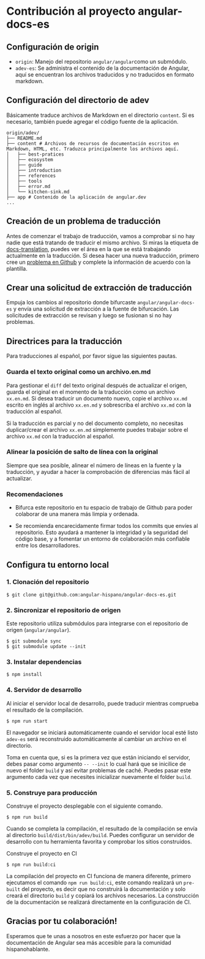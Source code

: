 # Contribución al proyecto angular-docs-es

## Configuración de origin

- `origin`: Manejo del repositorio `angular/angular`como un submódulo.
- `adev-es`:  Se administra el contenido de la documentación de Angular, aquí se encuentran los archivos traducidos y no traducidos en formato markdown.

## Configuración del directorio de adev

 Básicamente traduce archivos de Markdown en el directorio `content`.  Si es necesario, también puede agregar el código fuente de la aplicación.

```
origin/adev/
├── README.md
├── content # Archivos de recursos de documentación escritos en Markdown, HTML, etc. Traduzca principalmente los archivos aquí.
│   ├── best-pratices 
│   ├── ecosystem
│   ├── guide 
│   ├── introduction
│   ├── references 
│   ├── tools
│   ├── error.md
│   └── kitchen-sink.md
├── app # Contenido de la aplicación de angular.dev
...
```

## Creación de un problema de traducción

 Antes de comenzar el trabajo de traducción, vamos a comprobar si no hay nadie que está tratando de traducir el mismo archivo.  Si miras la etiqueta de [docs-translation](https://github.com/angular-hispano/angular-docs-es/labels/docs-translation), puedes ver el área en la que se está trabajando actualmente en la traducción.  Si desea hacer una nueva traducción, primero cree un [problema en Github](https://github.com/angular-hispano/angular-docs-es/issues) y complete la información de acuerdo con la plantilla.
 
## Crear una solicitud de extracción de traducción

 Empuja los cambios al repositorio donde bifurcaste `angular/angular-docs-es` y envía una solicitud de extracción a la fuente de bifurcación.  Las solicitudes de extracción se revisan y luego se fusionan si no hay problemas.
 
## Directrices para la traducción

 Para traducciones al español, por favor sigue las siguientes pautas.
 
### Guarda el texto original como un archivo.en.md

 Para gestionar el `diff` del texto original después de actualizar el origen, guarda el original en el momento de la traducción como un archivo `xx.en.md`.  Si desea traducir un documento nuevo, copie el archivo `xx.md` escrito en inglés al archivo `xx.en.md` y sobrescriba el archivo `xx.md` con la traducción al español.

 Si la traducción es parcial y no del documento completo, no necesitas duplicar/crear el archivo `xx.en.md` simplemente puedes trabajar sobre el archivo `xx.md` con la traducción al español.

### Alinear la posición de salto de línea con la original

 Siempre que sea posible, alinear el número de líneas en la fuente y la traducción, y ayudar a hacer la comprobación de diferencias más fácil al actualizar.

### Recomendaciones

- Bifurca este repositorio en tu espacio de trabajo de Github para poder colaborar de una manera más limpia y ordenada.

- Se recomienda encarecidamente firmar todos los commits que envíes al repositorio. Esto ayudará a mantener la integridad y la seguridad del código base, y a fomentar un entorno de colaboración más confiable entre los desarrolladores.

## Configura tu entorno local

### 1.  Clonación del repositorio

```
$ git clone git@github.com:angular-hispano/angular-docs-es.git
```

### 2. Sincronizar el repositorio de origen

Este repositorio utiliza submódulos para integrarse con el repositorio de origen (`angular/angular`).

```
$ git submodule sync
$ git submodule update --init
```

### 3. Instalar dependencias

```
$ npm install
```

### 4. Servidor de desarrollo
 
 Al iniciar el servidor local de desarrollo, puede traducir mientras comprueba el resultado de la compilación.

```
$ npm run start
```

 El navegador se iniciará automáticamente cuando el servidor local esté listo `adev-es` será reconstruido automáticamente al cambiar un archivo en el directorio.

 Toma en cuenta que, si es la primera vez que están iniciando el servidor, debes pasar como argumento `-- --init` lo cual hará que se inicilice de nuevo el folder `build` y así evitar problemas de caché. Puedes pasar este argumento cada vez que necesites inicializar nuevamente el folder `build`.

  
 ### 5. Construye para producción
 
 Construye el proyecto desplegable con el siguiente comando.

```
$ npm run build
```

Cuando se completa la compilación, el resultado de la compilación se envía al directorio `build/dist/bin/adev/build`. Puedes configurar un servidor de desarrollo con tu herramienta favorita y comprobar los sitios construidos.

Construye el proyecto en CI

```
$ npm run build:ci
```

La compilación del proyecto en CI funciona de manera diferente, primero ejecutamos el comando `npm run build:ci`, este comando realizará un `pre-built` del proyecto, es decir que no construirá la documentación y solo creará el directorio `build` y copiará los archivos necesarios. La construcción de la documentación se realizará directamente en la configuración de CI.

## Gracias por tu colaboración!

Esperamos que te unas a nosotros en este esfuerzo por hacer que la documentación de Angular sea más accesible para la comunidad hispanohablante.
